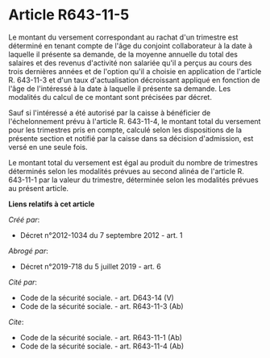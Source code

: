 # Article R643-11-5

Le montant du versement correspondant au rachat d'un trimestre est déterminé en tenant compte de l'âge du conjoint
collaborateur à la date à laquelle il présente sa demande, de la moyenne annuelle du total des salaires et des revenus
d'activité non salariée qu'il a perçus au cours des trois dernières années et de l'option qu'il a choisie en application de
l'article R. 643-11-3 et d'un taux d'actualisation décroissant appliqué en fonction de l'âge de l'intéressé à la date à
laquelle il présente sa demande. Les modalités du calcul de ce montant sont précisées par décret. 

Sauf si l'intéressé a été autorisé par la caisse à bénéficier de l'échelonnement prévu à l'article R. 643-11-4, le montant
total du versement pour les trimestres pris en compte, calculé selon les dispositions de la présente section et notifié par
la caisse dans sa décision d'admission, est versé en une seule fois. 

Le montant total du versement est égal au produit du nombre de trimestres déterminés selon les modalités prévues au second
alinéa de l'article R. 643-11-1 par la valeur du trimestre, déterminée selon les modalités prévues au présent article.

**Liens relatifs à cet article**

_Créé par_:

  - Décret n°2012-1034 du 7 septembre 2012 - art. 1

_Abrogé par_:

  - Décret n°2019-718 du 5 juillet 2019 - art. 6

_Cité par_:

  - Code de la sécurité sociale. - art. D643-14 (V)
  - Code de la sécurité sociale. - art. R643-11-3 (Ab)

_Cite_:

  - Code de la sécurité sociale. - art. R643-11-1 (Ab)
  - Code de la sécurité sociale. - art. R643-11-4 (Ab)
